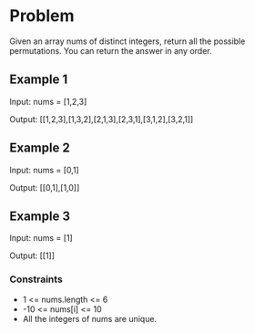 # Problem

Given an array nums of distinct integers, return all the possible permutations. You can return the answer in any order.

## Example 1

Input: nums = [1,2,3]

Output: [[1,2,3],[1,3,2],[2,1,3],[2,3,1],[3,1,2],[3,2,1]]

## Example 2

Input: nums = [0,1]

Output: [[0,1],[1,0]]

## Example 3

Input: nums = [1]

Output: [[1]]
 
### Constraints

- 1 <= nums.length <= 6
- -10 <= nums[i] <= 10
- All the integers of nums are unique.
